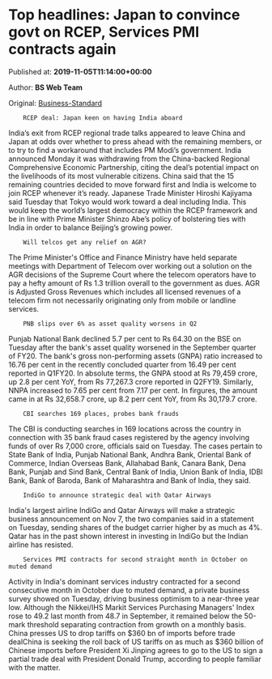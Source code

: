 
# Top headlines: Japan to convince govt on RCEP, Services PMI contracts again

Published at: **2019-11-05T11:14:00+00:00**

Author: **BS Web Team**

Original: [Business-Standard](https://www.business-standard.com/article/current-affairs/top-headlines-119110500941_1.html)


        RCEP deal: Japan keen on having India aboard
      
India’s exit from RCEP regional trade talks appeared to leave China and Japan at odds over whether to press ahead with the remaining members, or to try to find a workaround that includes PM Modi’s government. India announced Monday it was withdrawing from the China-backed Regional Comprehensive Economic Partnership, citing the deal’s potential impact on the livelihoods of its most vulnerable citizens. China said that the 15 remaining countries decided to move forward first and India is welcome to join RCEP whenever it’s ready. Japanese Trade Minister Hiroshi Kajiyama said Tuesday that Tokyo would work toward a deal including India. This would keep the world’s largest democracy within the RCEP framework and be in line with Prime Minister Shinzo Abe’s policy of bolstering ties with India in order to balance Beijing’s growing power.

        Will telcos get any relief on AGR?
      
The Prime Minister's Office and Finance Ministry have held separate meetings with Department of Telecom over working out a solution on the AGR decisions of the Supreme Court where the telecom operators have to pay a hefty amount of Rs 1.3 trillion overall to the government as dues. AGR is Adjusted Gross Revenues which includes all licensed revenues of a telecom firm not necessarily originating only from mobile or landline services.

        PNB slips over 6% as asset quality worsens in Q2
      
Punjab National Bank declined 5.7 per cent to Rs 64.30 on the BSE on Tuesday after the bank's asset quality worsened in the September quarter of FY20. The bank's gross non-performing assets (GNPA) ratio increased to 16.76 per cent in the recently concluded quarter from 16.49 per cent reported in Q1FY20. In absolute terms, the GNPA stood at Rs 79,459 crore, up 2.8 per cent YoY, from Rs 77,267.3 crore reported in Q2FY19. Similarly, NNPA increased to 7.65 per cent from 7.17 per cent. In firgures, the amount came in at Rs 32,658.7 crore, up 8.2 perr cent YoY, from Rs 30,179.7 crore.

        CBI searches 169 places, probes bank frauds
      
The CBI is conducting searches in 169 locations across the country in connection with 35 bank fraud cases registered by the agency involving funds of over Rs 7,000 crore, officials said on Tuesday. The cases pertain to State Bank of India, Punjab National Bank, Andhra Bank, Oriental Bank of Commerce, Indian Overseas Bank, Allahabad Bank, Canara Bank, Dena Bank, Punjab and Sind Bank, Central Bank of India, Union Bank of India, IDBI Bank, Bank of Baroda, Bank of Maharashtra and Bank of India, they said.

        IndiGo to announce strategic deal with Qatar Airways
      
India's largest airline IndiGo and Qatar Airways will make a strategic business announcement on Nov 7, the two companies said in a statement on Tuesday, sending shares of the budget carrier higher by as much as 4%. Qatar has in the past shown interest in investing in IndiGo but the Indian airline has resisted.

        Services PMI contracts for second straight month in October on muted demand
      
Activity in India's dominant services industry contracted for a second consecutive month in October due to muted demand, a private business survey showed on Tuesday, driving business optimism to a near-three year low. Although the Nikkei/IHS Markit Services Purchasing Managers' Index rose to 49.2 last month from 48.7 in September, it remained below the 50-mark threshold separating contraction from growth on a monthly basis.
China presses US to drop tariffs on $360 bn of imports before trade dealChina is seeking the roll back of US tariffs on as much as $360 billion of Chinese imports before President Xi Jinping agrees to go to the US to sign a partial trade deal with President Donald Trump, according to people familiar with the matter.
